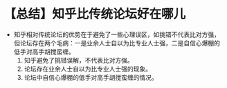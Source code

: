 # 【总结】知乎比传统论坛好在哪儿

-   知乎相对传统论坛的优势在于避免了一些心理误区，如挑错不代表比对方强，但论坛存在两个毛病：一是业余人士自以为比专业人士强，二是自信心爆棚的低手对高手胡搅蛮缠。
    1.  知乎避免了挑错误解，不代表比对方强。
    2.  论坛存在业余人士自以为比专业人士强的现象。
    3.  论坛中自信心爆棚的低手对高手胡搅蛮缠的情况。